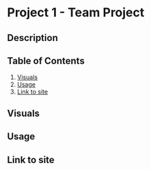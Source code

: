 # Project 1 - Team Project
## Description


## Table of Contents
1. [Visuals](#visuals) 
2. [Usage](#usage)
3. [Link to site](#link-to-site)

## Visuals


## Usage

## Link to site
